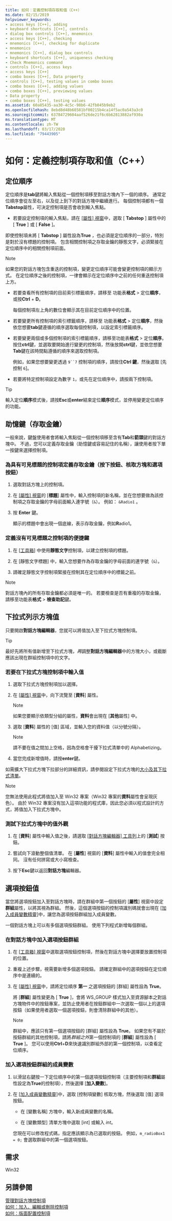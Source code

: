 ```yaml
---
title: 如何：定義控制項存取和值（C++）
ms.date: 02/15/2019
helpviewer_keywords:
- access keys [C++], adding
- keyboard shortcuts [C++], controls
- dialog box controls [C++], mnemonics
- access keys [C++], checking
- mnemonics [C++], checking for duplicate
- mnemonics
- mnemonics [C++], dialog box controls
- keyboard shortcuts [C++], uniqueness checking
- Check Mnemonics command
- controls [C++], access keys
- access keys [C++]
- combo boxes [C++], Data property
- controls [C++], testing values in combo boxes
- combo boxes [C++], adding values
- combo boxes [C++], previewing values
- Data property
- combo boxes [C++], testing values
ms.assetid: 60a85435-aa30-4c5c-98b6-42fb045b9eb2
ms.openlocfilehash: 8ebd8d48b68581bf00215b4ca14f5ac0a543a3c0
ms.sourcegitcommit: 63784729604aaf526de21f6c6b62813882af930a
ms.translationtype: MT
ms.contentlocale: zh-TW
ms.lasthandoff: 03/17/2020
ms.locfileid: "79443905"
---
```

# <a name="how-to-define-control-access-and-values-c"></a>如何：定義控制項存取和值（C++）

## <a name="tab-order"></a>定位順序

定位順序是**tab**鍵將輸入焦點從一個控制項移至對話方塊內下一個的順序。 通常定位順序會從左至右，以及從上到下的對話方塊中繼續進行。 每個控制項都有一個**Tabstop**屬性，可決定控制項是否會收到輸入焦點。

- 若要設定控制項的輸入焦點，請在 [[屬性] 視窗](/visualstudio/ide/reference/properties-window)中，選取 [ **Tabstop** ] 屬性中的 [ **True** ] 或 [ **False** ]。

即使控制項未將 [ **Tabstop** ] 屬性設為**True** ，也必須是定位順序的一部分，特別是對於沒有標題的控制項。 包含相關控制項之存取金鑰的靜態文字，必須緊接在定位順序中的相關控制項前面。

> [!NOTE]
> 如果您的對話方塊包含重迭的控制項，變更定位順序可能會變更控制項的顯示方式。 在定位順序之後的控制項，一律會顯示在定位順序中之前的任何重迭控制項上方。

- 若要查看所有控制項的目前索引標籤順序，請移至 功能表**格式** > 定位**順序**，或按**Ctrl** + **D**。

   每個控制項左上角的數位會顯示其在目前定位順序中的位置。

- 若要變更所有控制項的索引標籤順序，請移至 功能表**格式** > 定位**順序**，然後依您想要**tab**鍵遵循的順序選取每個控制項，以設定索引標籤順序。

- 若要變更兩個或多個控制項的索引標籤順序，請移至功能表**格式** > 定位**順序**。 按住**ctrl**鍵，並選取要開始進行變更的控制項，然後放開**ctrl**鍵，並依您想要**Tab**鍵在該時間點遵循的順序來選取控制項。

   例如，如果您想要變更透過 `9``7` 控制項的順序，請按住**Ctrl 鍵**，然後選取 [先控制 `6`]。

- 若要將特定控制項設定為數字 `1`，或先在定位順序中，請按兩下控制項。

> [!TIP]
> 輸入定位**順序**模式後，請按**Esc**或**enter**結束定位**順序**模式，並停用變更定位順序的功能。

## <a name="mnemonics-access-keys"></a>助憶鍵（存取金鑰）

一般來說，鍵盤使用者會將輸入焦點從一個控制項移至含有**Tab**和**箭頭**鍵的對話方塊中。 不過，您可以定義存取金鑰（助憶鍵或容易記住的名稱），讓使用者按下單一按鍵來選擇控制項。

### <a name="to-define-an-access-key-for-a-control-with-a-visible-caption-push-buttons-check-boxes-and-radio-buttons"></a>為具有可見標題的控制項定義存取金鑰（按下按鈕、核取方塊和選項按鈕）

1. 選取對話方塊上的控制項。

1. 在 [[屬性] 視窗](/visualstudio/ide/reference/properties-window)的 [**標題**] 屬性中，輸入控制項的新名稱，並在您想要做為該控制項之存取金鑰的字母前面輸入連字號（`&`）。 例如： `&Radio1` 。

1. 按 **Enter** 鍵。

   顯示的標題中會出現一個底線，表示存取金鑰，例如**R**adio1。

### <a name="to-define-an-access-key-for-a-control-without-a-visible-caption"></a>定義沒有可見標題之控制項的便捷鍵

1. 在 [[工具箱](/visualstudio/ide/reference/toolbox)] 中使用**靜態文字**控制項，以建立控制項的標題。

1. 在 [靜態文字標題] 中，輸入您想要作為存取金鑰的字母前面的連字號（`&`）。

1. 請確定靜態文字控制項緊接在控制其在定位順序中的標籤之前。

> [!NOTE]
> 對話方塊內的所有存取金鑰都必須是唯一的。 若要檢查是否有重複的存取金鑰，請移至功能表**格式** > **檢查助記**鍵。

## <a name="combo-box-values"></a>下拉式列示方塊值

只要開啟**對話方塊編輯器**，您就可以將值加入至下拉式方塊控制項。

> [!TIP]
> 最好先將所有值新增至下拉式方塊，*再*調整**對話方塊編輯器**中的方塊大小，或截斷應該出現在群組控制項中的文字。

### <a name="to-enter-values-into-a-combo-box-control"></a>若要在下拉式方塊控制項中輸入值

1. 選取下拉式方塊控制項加以選擇。

1. 在 [[屬性] 視窗](/visualstudio/ide/reference/properties-window)中，向下流覽至 [**資料**] 屬性。

   > [!NOTE]
   > 如果您要顯示依類型分組的屬性，**資料**會出現在 [**其他**屬性] 中。

1. 選取 [**資料**] 屬性的 [值] 區域，並輸入您的資料值（以分號分隔）。

   > [!NOTE]
   > 請不要在值之間加上空格，因為空格會干擾下拉式清單中的 Alphabetizing。

1. 當您完成新增值時，請按**enter**鍵。

如需擴大下拉式方塊下拉部分的詳細資訊，請參閱設定下拉式方塊的[大小及其下拉式清單](setting-the-size-of-the-combo-box-and-its-drop-down-list.md)。

> [!NOTE]
> 您無法使用此程式將值加入至 Win32 專案（Win32 專案的**資料**屬性會呈現灰色）。 由於 Win32 專案沒有加入這項功能的程式庫，因此您必須以程式設計的方式，將值加入下拉式方塊中。

### <a name="to-test-the-appearance-of-values-in-a-combo-box"></a>測試下拉式方塊中的值外觀

1. 在 [**資料**] 屬性中輸入值之後，請選取 [[對話方塊編輯器] 工具列](../windows/showing-or-hiding-the-dialog-editor-toolbar.md)上的 [**測試**] 按鈕。

1. 嘗試向下滾動整個值清單。 在 [**屬性**] 視窗的 [**資料**] 屬性中輸入的值會完全相同。 沒有任何拼寫或大小寫檢查。

1. 按下**Esc**鍵以返回**對話方塊**編輯器。

## <a name="radio-button-values"></a>選項按鈕值

當您將選項按鈕加入至對話方塊時，請在群組中第一個按鈕的 [**屬性**] 視窗中設定**群組**屬性，以將其視為群組。 然後，這個選項按鈕的控制項識別碼就會出現在 [[加入成員變數精靈]](../ide/add-member-variable-wizard.md)中，讓您為選項按鈕群組加入成員變數。

一個對話方塊上可以有多個選項按鈕群組。 使用下列程式新增每個群組。

### <a name="to-add-a-group-of-radio-buttons-to-a-dialog-box"></a>在對話方塊中加入選項按鈕群組

1. 在 [[工具箱] 視窗](/visualstudio/ide/reference/toolbox)中選取選項按鈕控制項，然後在對話方塊中選擇要放置控制項的位置。

1. 重複上述步驟，視需要新增多個選項按鈕。 請確定群組中的選項按鈕在定位順序中是連續的。

1. 在 [[屬性] 視窗](/visualstudio/ide/reference/properties-window)中，請將定位順序 **第一** 之選項按鈕的 [群組] 屬性設為 **True**。

   將 [**群組**] 屬性變更為 [ **True** ]，會將 WS_GROUP 樣式加入至資源腳本之對話方塊物件中的按鈕專案，並防止使用者在按鈕群組中一次選取一個以上的選項按鈕（如果使用者選取一個選項按鈕，則會清除群組中的其他）。

   > [!NOTE]
   > 群組中，應該只有第一個選項按鈕的 [群組] 屬性設為 **True**。 如果您有不屬於按鈕群組的其他控制項，請將*群組之外*第一個控制項的 [**群組**] 屬性設為 [ **True** ]。 您可以使用**Ctrl**+**D**來快速識別群組外部的第一個控制項，以查看定位順序。

### <a name="to-add-a-member-variable-for-the-radio-button-group"></a>加入選項按鈕群組的成員變數

1. 以滑鼠右鍵按一下定位順序中的第一個選項按鈕控制項（主要控制項和**群組**屬性設定為**True**的控制項），然後選擇 [**加入變數**]。

1. 在 [[加入成員變數精靈]](../ide/add-member-variable-wizard.md)中，選取 [控制項變數] 核取方塊，然後選取 [值] 選項按鈕。

   - 在 [變數名稱] 方塊中，輸入新成員變數的名稱。

   - 在 [變數類型] 清單方塊中選取 [int] 或輸入 *int*。

   您現在可以修改程式碼，指定應該顯示為已選取的按鈕。 例如，`m_radioBox1 = 0;` 會選取群組中的第一個選項按鈕。

## <a name="requirements"></a>需求

Win32

## <a name="see-also"></a>另請參閱

[管理對話方塊控制項](controls-in-dialog-boxes.md)<br/>
[如何：加入、編輯或刪除控制項](adding-editing-or-deleting-controls.md)<br/>
[如何：版面配置控制項](arrangement-of-controls-on-dialog-boxes.md)<br/>